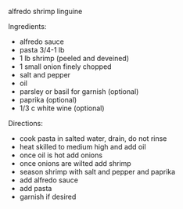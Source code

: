 alfredo shrimp linguine

Ingredients:
* alfredo sauce
* pasta 3/4-1 lb
* 1 lb shrimp (peeled and deveined)
* 1 small onion finely chopped
* salt and pepper
* oil
* parsley or basil for garnish (optional)
* paprika (optional)
* 1/3 c white wine (optional)

Directions:
* cook pasta in salted water, drain, do not rinse
* heat skilled to medium high and add oil
* once oil is hot add onions
* once onions are wilted add shrimp
* season shrimp with salt and pepper and paprika
* add alfredo sauce
* add pasta
* garnish if desired
